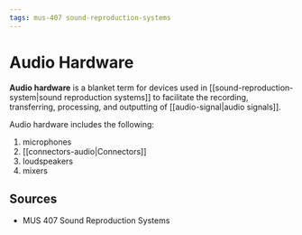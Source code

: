 ```yaml
---
tags: mus-407 sound-reproduction-systems
---
```


# Audio Hardware

**Audio hardware** is a blanket term for devices used in [[sound-reproduction-system|sound reproduction systems]] to facilitate the recording, transferring, processing, and outputting of [[audio-signal|audio signals]].

Audio hardware includes the following:

1. microphones
2. [[connectors-audio|Connectors]]
3. loudspeakers
4. mixers

## Sources

- MUS 407 Sound Reproduction Systems

